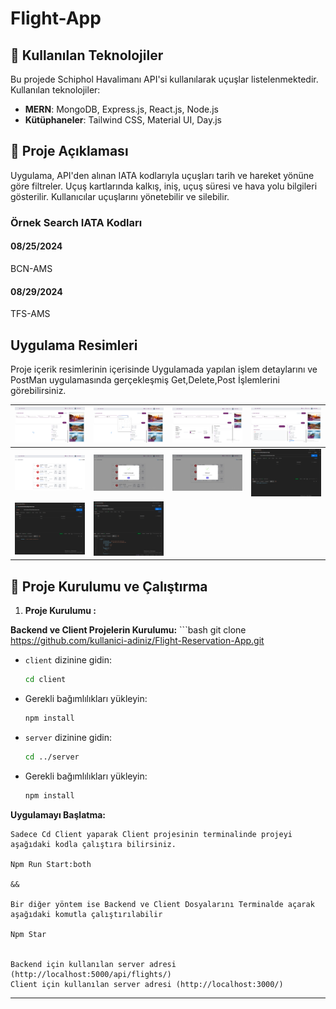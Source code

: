 # Flight-App

## 🚀 Kullanılan Teknolojiler

Bu projede Schiphol Havalimanı API'si kullanılarak uçuşlar listelenmektedir. Kullanılan teknolojiler:
- **MERN**: MongoDB, Express.js, React.js, Node.js
- **Kütüphaneler**: Tailwind CSS, Material UI, Day.js

## 🚀 Proje Açıklaması

Uygulama, API'den alınan IATA kodlarıyla uçuşları tarih ve hareket yönüne göre filtreler. Uçuş kartlarında kalkış, iniş, uçuş süresi ve hava yolu bilgileri gösterilir. Kullanıcılar uçuşlarını yönetebilir ve silebilir.

### Örnek Search IATA Kodları

#### 08/25/2024
BCN-AMS
#### 08/29/2024
TFS-AMS

## Uygulama Resimleri

Proje içerik resimlerinin içerisinde Uygulamada yapılan işlem detaylarını ve PostMan uygulamasında gerçekleşmiş Get,Delete,Post İşlemlerini görebilirsiniz.

| ![1](images/1.png) | ![2](images/2.png) | ![3](images/3.png) | ![4](images/4.png) |
| ------------------ | ------------------ | ------------------ | ------------------ |
| ![5](images/5.png) | ![6](images/6.png) | ![7](images/7.png) | ![8](images/8.png) |
| ![9](images/9.png) | ![10](images/10.png) | 

## 🚀 Proje Kurulumu ve Çalıştırma

1. **Proje Kurulumu :**


**Backend ve Client Projelerin Kurulumu:**
     ```bash
   git clone https://github.com/kullanici-adiniz/Flight-Reservation-App.git

   - `client` dizinine gidin:
     ```bash
     cd client
     ```
   - Gerekli bağımlılıkları yükleyin:
     ```bash
     npm install
     ```
   - `server` dizinine gidin:
     ```bash
     cd ../server
     ```
   - Gerekli bağımlılıkları yükleyin:
     ```bash
     npm install


 **Uygulamayı Başlatma:**

    Sadece Cd Client yaparak Client projesinin terminalinde projeyi aşağıdaki kodla çalıştıra bilirsiniz.

    Npm Run Start:both 
    
    &&

    Bir diğer yöntem ise Backend ve Client Dosyalarını Terminalde açarak aşağıdaki komutla çalıştırılabilir 

    Npm Star


    Backend için kullanılan server adresi (http://localhost:5000/api/flights/)
    Client için kullanılan server adresi (http://localhost:3000/)

    
    

---
